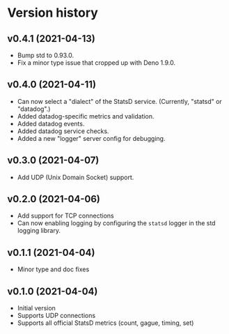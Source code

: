 # Version history

## v0.4.1 (2021-04-13)

- Bump std to 0.93.0.
- Fix a minor type issue that cropped up with Deno 1.9.0.

## v0.4.0 (2021-04-11)

- Can now select a "dialect" of the StatsD service. (Currently, "statsd" or
  "datadog".)
- Added datadog-specific metrics and validation.
- Added datadog events.
- Added datadog service checks.
- Added a new "logger" server config for debugging.

## v0.3.0 (2021-04-07)

- Add UDP (Unix Domain Socket) support.

## v0.2.0 (2021-04-06)

- Add support for TCP connections
- Can now enabling logging by configuring the `statsd` logger in the std logging
  library.

## v0.1.1 (2021-04-04)

- Minor type and doc fixes

## v0.1.0 (2021-04-04)

- Initial version
- Supports UDP connections
- Supports all official StatsD metrics (count, gague, timing, set)
